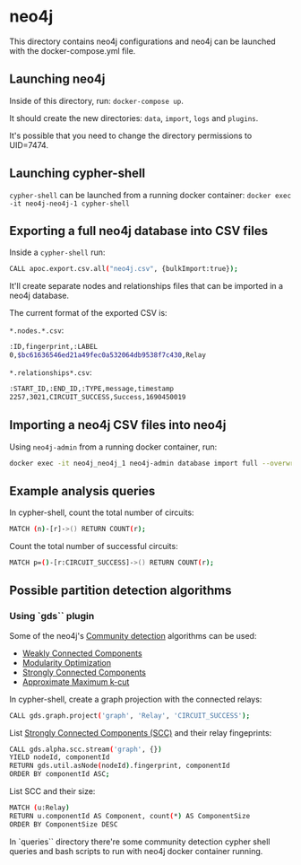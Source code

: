 # neo4j

This directory contains neo4j configurations and neo4j can be launched with
the docker-compose.yml file.

## Launching neo4j

Inside of this directory, run: `docker-compose up`.

It should create the new directories: `data`, `import`, `logs` and `plugins`.

It's possible that you need to change the directory permissions to UID=7474.

## Launching cypher-shell

`cypher-shell` can be launched from a running docker container:
`docker exec -it neo4j-neo4j-1 cypher-shell`

## Exporting a full neo4j database into CSV files

Inside a `cypher-shell` run:

```bash
CALL apoc.export.csv.all("neo4j.csv", {bulkImport:true});
```

It'll create separate nodes and relationships files that can be imported in a
neo4j database.

The current format of the exported CSV is:

`*.nodes.*.csv`:

```bash
:ID,fingerprint,:LABEL
0,$bc61636546ed21a49fec0a532064db9538f7c430,Relay
```

`*.relationships*.csv`:

```bash
:START_ID,:END_ID,:TYPE,message,timestamp
2257,3021,CIRCUIT_SUCCESS,Success,1690450019
```

## Importing a neo4j CSV files into neo4j

Using `neo4j-admin` from a running docker container, run:

```bash
docker exec -it neo4j_neo4j_1 neo4j-admin database import full --overwrite-destination --nodes import/neo4j.nodes.Relay.csv --relationships import/eo4j.relationships.CIRCUIT_SUCCESS.csv,import/neo4j.relationships.CIRCUIT_FAILURE.csv
```

## Example analysis queries

In cypher-shell, count the total number of circuits:

```bash
MATCH (n)-[r]->() RETURN COUNT(r);
```

Count the total number of successful circuits:

```bash
MATCH p=()-[r:CIRCUIT_SUCCESS]->() RETURN COUNT(r);
```

## Possible partition detection algorithms

### Using `gds`` plugin

Some of the neo4j's [Community detection](https://neo4j.com/docs/graph-data-science/current/algorithms/community/) algorithms can be used:

- [Weakly Connected Components](https://neo4j.com/docs/graph-data-science/current/algorithms/wcc/)
- [Modularity Optimization](https://neo4j.com/docs/graph-data-science/current/algorithms/modularity-optimization/)
- [Strongly Connected Components](https://neo4j.com/docs/graph-data-science/current/algorithms/strongly-connected-components/)
- [Approximate Maximum k-cut](https://neo4j.com/docs/graph-data-science/current/algorithms/alpha/approx-max-k-cut/)


In cypher-shell, create a graph projection with the connected relays:

```bash
CALL gds.graph.project('graph', 'Relay', 'CIRCUIT_SUCCESS');
```

List [Strongly Connected Components (SCC)](https://neo4j.com/docs/graph-data-science/current/algorithms/strongly-connected-components/)
and their relay fingeprints:

```bash
CALL gds.alpha.scc.stream('graph', {})
YIELD nodeId, componentId
RETURN gds.util.asNode(nodeId).fingerprint, componentId
ORDER BY componentId ASC;
```

List SCC and their size:

```bash
MATCH (u:Relay)
RETURN u.componentId AS Component, count(*) AS ComponentSize
ORDER BY ComponentSize DESC
```

In `queries`` directory there're some community detection cypher shell queries
and bash scripts to run with neo4j docker container running.